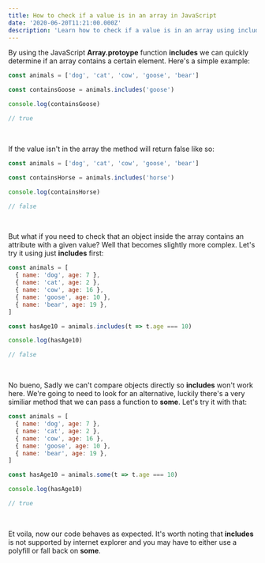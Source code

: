 ```yaml
---
title: How to check if a value is in an array in JavaScript
date: '2020-06-20T11:21:00.000Z'
description: 'Learn how to check if a value is in an array using includes()'
---
```


By using the JavaScript **Array.protoype** function **includes** we can quickly determine if an array contains a certain element. Here's a simple example:

```javascript
const animals = ['dog', 'cat', 'cow', 'goose', 'bear']

const containsGoose = animals.includes('goose')

console.log(containsGoose)

// true
```

<br/>

If the value isn't in the array the method will return false like so:

```javascript
const animals = ['dog', 'cat', 'cow', 'goose', 'bear']

const containsHorse = animals.includes('horse')

console.log(containsHorse)

// false
```

<br/>

But what if you need to check that an object inside the array contains an attribute with a given value? Well that becomes slightly more complex. Let's try it using just **includes** first:

```javascript
const animals = [
  { name: 'dog', age: 7 },
  { name: 'cat', age: 2 },
  { name: 'cow', age: 16 },
  { name: 'goose', age: 10 },
  { name: 'bear', age: 19 },
]

const hasAge10 = animals.includes(t => t.age === 10)

console.log(hasAge10)

// false
```

<br/>

No bueno, Sadly we can't compare objects directly so **includes** won't work here. We're going to need to look for an alternative, luckily there's a very similiar method that we can pass a function to **some**. Let's try it with that:

```javascript
const animals = [
  { name: 'dog', age: 7 },
  { name: 'cat', age: 2 },
  { name: 'cow', age: 16 },
  { name: 'goose', age: 10 },
  { name: 'bear', age: 19 },
]

const hasAge10 = animals.some(t => t.age === 10)

console.log(hasAge10)

// true
```

<br/>

Et voila, now our code behaves as expected. It's worth noting that **includes** is not supported by internet explorer and you may have to either use a polyfill or fall back on **some**.
